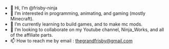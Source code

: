 - 👋 Hi, I’m @frisby-ninja
- 👀 I’m interested in programming, animating, and gaming (mostly Minecraft).
- 🌱 I’m currently learning to build games,  and to make mc mods.
- 💞️ I’m looking to collaborate on my Youtube channel, Ninja_Works, and all of the affiliate parts.
- 📫 How to reach me by email : thegrandfrisby@gmail.com

<!---
frisby-ninja/frisby-ninja is a ✨ special ✨ repository because its `README.md` (this file) appears on your GitHub profile.
You can click the Preview link to take a look at your changes.
--->
